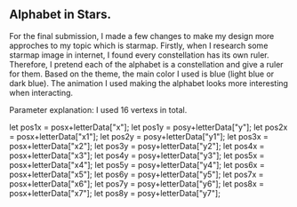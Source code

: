 ## Alphabet in Stars.

For the final submission, I made a few changes to make my design more approches to my topic which is starmap. Firstly,  when I research some starmap image in internet, I found every constellation has
its own ruler. Therefore, I pretend each of the alphabet is a constellation and give a ruler for them. Based on the theme, the main color I used is blue (light blue or dark blue). The animation I used making the 
alphabet looks more interesting when interacting. 






Parameter explanation:
I used 16 vertexs in total. 

 let pos1x = posx+letterData["x"];
  let pos1y = posy+letterData["y"];
  let pos2x = posx+letterData["x1"];
  let pos2y = posy+letterData["y1"];
  let pos3x = posx+letterData["x2"];
  let pos3y = posy+letterData["y2"];
  let pos4x = posx+letterData["x3"];
  let pos4y = posy+letterData["y3"];
  let pos5x = posx+letterData["x4"];
  let pos5y = posy+letterData["y4"];
  let pos6x = posx+letterData["x5"];
  let pos6y = posy+letterData["y5"];
  let pos7x = posx+letterData["x6"];
  let pos7y = posy+letterData["y6"];
  let pos8x = posx+letterData["x7"];
  let pos8y = posy+letterData["y7"];

